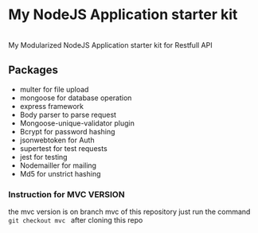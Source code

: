# My NodeJS Application starter kit

<br>
 My Modularized NodeJS Application starter kit for Restfull API
<br>

## Packages

<ul>
<li>multer for file upload</li>
<li>mongoose for database operation</li>
<li>express framework</li>
<li>Body parser to parse request</li>
<li>Mongoose-unique-validator plugin</li>
<li>Bcrypt for password hashing</li>
<li>jsonwebtoken for Auth</li>
<li>supertest for test requests</li>
<li>jest for testing</li>
<li>Nodemailler for mailing</li>
<li>Md5 for unstrict hashing</li>

</ul>

### Instruction for MVC VERSION

the mvc version is on branch mvc of this repository
just run the command <code> git checkout mvc </code> after cloning this repo
